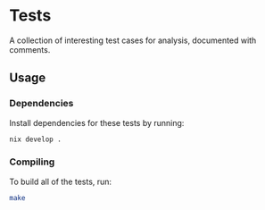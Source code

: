 # Tests

A collection of interesting test cases for analysis, documented with comments.

## Usage

### Dependencies

Install dependencies for these tests by running:

```bash
nix develop .
```

### Compiling

To build all of the tests, run:

```bash
make
```
